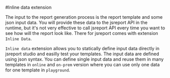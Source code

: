 #Inline data extension

The input to the report generation process is the report template and some json input data. You will provide these data to the jsreport API in the runtime, but it's not very effective to call jsreport API every time you want to see how will the report look like. There for jsreport comes with extension `Inline Data`.

`Inline data` extension allows you to statically define input data directly in jsreport studio and easilly test your templates. The input data are defined using json syntax. You can define single input data and reuse them in many templates in `online` and `on-prem` version where you can use only one data for one template in `playground`.



